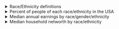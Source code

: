 <details>  
<summary>Race/Ethnicity definitions</summary>
<b>White</b> – A person having origins in any of the original peoples of Europe, the Middle East, or North Africa.<br>
<b>Black or African American</b> – A person having origins in any of the Black racial groups of Africa.<br>
<b>American Indian or Alaska Native</b> – A person having origins in any of the original peoples of North and South America (including Central America) and who maintains tribal affiliation or community attachment.<br>
<b>Asian</b> – A person having origins in any of the original peoples of the Far East, Southeast Asia, or the Indian subcontinent including, for example, Cambodia, China, India, Japan, Korea, Malaysia, Pakistan, the Philippine Islands, Thailand, and Vietnam.<br>
<b>Native Hawaiian or Other Pacific Islander</b> – A person having origins in any of the original peoples of Hawaii, Guam, Samoa, or other Pacific Islands.<br>
People who identify their origin as Hispanic, Latino, or Spanish may be of any race.

Source: https://www.census.gov/topics/population/race/about.html
</details>

<details>
<summary>Percent of people of each race/ethnicity in the USA</summary>
  <b>White:</b> 75.8%<br>
<b>Black or African American:</b> 13.6%<br>
<b>American Indian and Alaska Native:</b> 1.3%<br>
<b>Asian:</b> 6.1%<br>
<b>Native Hawaiian and Other Pacific Islander:</b> 0.3%<br>
<b>Two or More Races:</b> 2.9%<br>
<b>Hispanic or Latino:</b> 18.9%<br>
<b>White (not Hispanic or Latino):</b> 59.3%<br>  

from https://www.census.gov/quickfacts/fact/table/US/PST045221
</details>

<details>
<summary>Median annual earnings by race/gender/ethnicity</summary>
1) asian men: $81,794<br>
2) non-hispanic white men: $69,235<br>
3) asian women: $63,867<br>
4) white men: $61,740<br>
5) non-hispanic white women: $55,320<br>
6) white women: $51,451<br>
7) black men: $50,187<br>
8) black women: $46,543<br>
9) hispanic men: $45,822<br>
10) hispanic women: $39,511<br>
  
from https://www.dol.gov/agencies/wb/data/earnings/median-annual-sex-race-hispanic-ethnicity
</details>

<details>
  <summary>Median household networth by race/ethnicity</summary>
1) Asian: $206k<br> 
2) Non-Hispanic White: $187k<br>
3) Hispanic: $32k<br>
4) Black: $14k<br>

<details>
<summary>Unemployment rates by race/gender/ethnicity</summary>
1) White Women: 7.6%<br>
2) Asian Men: 7.8%<br>
3) Asian Women: 9.6%<br>
4) Hispanic Men: 9.7%<br>
5) Black Women: 10.9%<br>
6) Hispanic Women: 11.4%<br>
7) Black Men: 12.1%<br>
from https://www.dol.gov/agencies/wb/data/latest-annual-data/employment-rates
</details>
 
<details>
<summary>Poverty rate by race</summary>
1) Non-Hispanic White: 7.3%<br>
1) Asian: 7.3%<br>
3) Hispanic (any race): 15.7%<br>
4) Black: 18.8%<br>
from: https://www.census.gov/library/stories/2020/09/poverty-rates-for-blacks-and-hispanics-reached-historic-lows-in-2019.html
</details>
  
